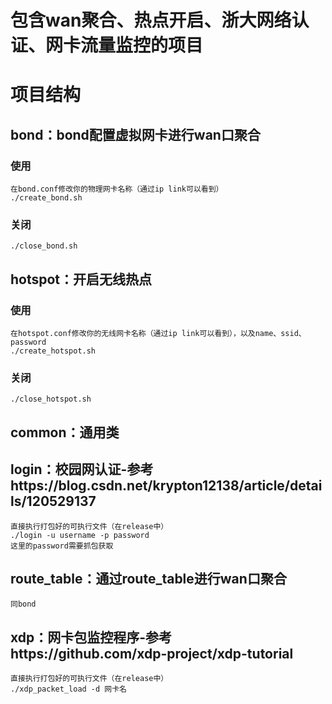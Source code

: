 # 包含wan聚合、热点开启、浙大网络认证、网卡流量监控的项目
# 项目结构
## bond：bond配置虚拟网卡进行wan口聚合
### 使用
```
在bond.conf修改你的物理网卡名称（通过ip link可以看到）
./create_bond.sh
```
### 关闭
```
./close_bond.sh
```
## hotspot：开启无线热点
### 使用
```
在hotspot.conf修改你的无线网卡名称（通过ip link可以看到），以及name、ssid、password
./create_hotspot.sh
```
### 关闭
```
./close_hotspot.sh
```
## common：通用类
## login：校园网认证-参考https://blog.csdn.net/krypton12138/article/details/120529137
```
直接执行打包好的可执行文件（在release中）
./login -u username -p password
这里的password需要抓包获取
```
## route_table：通过route_table进行wan口聚合
```
同bond
```
## xdp：网卡包监控程序-参考https://github.com/xdp-project/xdp-tutorial
```
直接执行打包好的可执行文件（在release中）
./xdp_packet_load -d 网卡名
```
